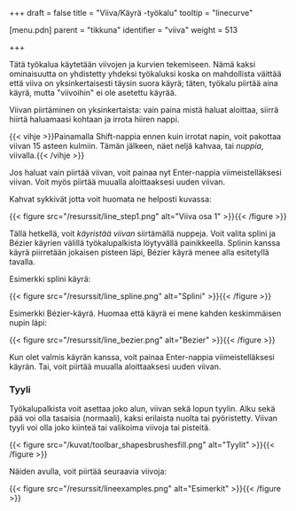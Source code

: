 +++
draft = false
title = "Viiva/Käyrä -työkalu"
tooltip = "linecurve"

[menu.pdn]
    parent = "tikkuna"
    identifier = "viiva"
    weight = 513

+++

Tätä työkalua käytetään viivojen ja kurvien tekemiseen. Nämä kaksi ominaisuutta on yhdistetty yhdeksi työkaluksi koska on mahdollista
väittää että viiva on yksinkertaisesti täysin suora käyrä; täten, työkalu piirtää aina käyrä, mutta "viivoihin" ei ole asetettu käyrää.

Viivan piirtäminen on yksinkertaista: vain paina mistä haluat aloittaa, siirrä hiirtä haluamaasi kohtaan ja irrota hiiren nappi.

{{< vihje >}}Painamalla Shift-nappia ennen kuin irrotat napin, voit pakottaa viivan 15 asteen kulmiin. Tämän jälkeen, näet neljä kahvaa, tai *nuppia*, viivalla.{{< /vihje >}}

Jos haluat vain piirtää viivan, voit painaa nyt Enter-nappia viimeistelläksesi viivan. Voit myös piirtää muualla aloittaaksesi uuden viivan.

Kahvat sykkivät jotta voit huomata ne helposti kuvassa:

{{< figure src="/resurssit/line_step1.png" alt="Viiva osa 1" >}}{{< /figure >}}

Tällä hetkellä, voit *käyristää viivan* siirtämällä nuppeja. Voit valita splini ja Bézier käyrien välillä työkalupalkista löytyvällä
painikkeella. Splinin kanssa käyrä piirretään jokaisen pisteen läpi, Bézier käyrä menee alla esitetyllä tavalla.

Esimerkki splini käyrä:

{{< figure src="/resurssit/line_spline.png" alt="Splini" >}}{{< /figure >}}

Esimerkki Bézier-käyrä. Huomaa että käyrä ei mene kahden keskimmäisen nupin läpi:

{{< figure src="/resurssit/line_bezier.png" alt="Bezier" >}}{{< /figure >}}

Kun olet valmis käyrän kanssa, voit painaa Enter-nappia viimeistelläksesi käyrän. Tai, voit piirtää muualla aloittaaksesi uuden viivan.

### Tyyli

Työkalupalkista voit asettaa joko alun, viivan sekä lopun tyylin. Alku sekä pää voi olla tasaisia (normaali), kaksi erilaista nuolta tai
pyöristetty. Viivan tyyli voi olla joko kiinteä tai valikoima viivoja tai pisteitä.

{{< figure src="/kuvat/toolbar_shapesbrushesfill.png" alt="Tyylit" >}}{{< /figure >}}

Näiden avulla, voit piirtää seuraavia viivoja:

{{< figure src="/resurssit/lineexamples.png" alt="Esimerkit" >}}{{< /figure >}}
